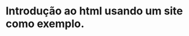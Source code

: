 <!DOCTYPE html>
<html lang="pt-br">
<head>
    <meta charset="UTF-8">
    <meta name="viewport" content="width=device-width, initial-scale=1.0">
    <title>Introdu-o-ao-HTML</title>
    <link rel="stylesheet" href="styles.css">
    <script src="scripts.js" defer></script>
</head>
<body>
  <h1>Introdução ao html usando um site como exemplo.</h1>
</body>
